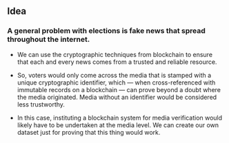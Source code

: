 ## Idea
### A general problem with elections is fake news that spread throughout the internet.

- We can use the  cryptographic techniques from blockchain to ensure that  each and every news comes from a trusted and reliable resource.

- So, voters would only come across the media that is stamped with a unique cryptographic identifier, which — when cross-referenced with immutable records on a blockchain — can prove beyond a doubt where the media originated. Media without an identifier would be considered less trustworthy.

- In this case, instituting a blockchain system for media verification would likely have to be undertaken at the media level. We can create our own dataset just for proving that this thing would work. 
